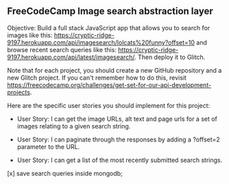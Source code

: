 ## FreeCodeCamp Image search abstraction layer
Objective: Build a full stack JavaScript app that allows you to search for images like this: https://cryptic-ridge-9197.herokuapp.com/api/imagesearch/lolcats%20funny?offset=10 and browse recent search queries like this: https://cryptic-ridge-9197.herokuapp.com/api/latest/imagesearch/. Then deploy it to Glitch.

Note that for each project, you should create a new GitHub repository and a new Glitch project. If you can't remember how to do this, revisit https://freecodecamp.org/challenges/get-set-for-our-api-development-projects.

Here are the specific user stories you should implement for this project:

* User Story: I can get the image URLs, alt text and page urls for a set of images relating to a given search string.

* User Story: I can paginate through the responses by adding a ?offset=2 parameter to the URL.

* User Story: I can get a list of the most recently submitted search strings.


 [x] save search queries inside mongodb;


